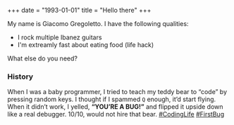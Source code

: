 +++
date = "1993-01-01"
title = "Hello there"
+++

My name is Giacomo Gregoletto. I have the following qualities:

- I rock multiple Ibanez guitars
- I'm extreamly fast about eating food (life hack)

What else do you need?

### History

When I was a baby programmer, I tried to teach my teddy bear to “code” by pressing random keys. I thought if I spammed `Q` enough, it’d start flying. When it didn’t work, I yelled, **“YOU’RE A BUG!”** and flipped it upside down like a real debugger. 10/10, would not hire that bear. [#CodingLife]() [#FirstBug]()
